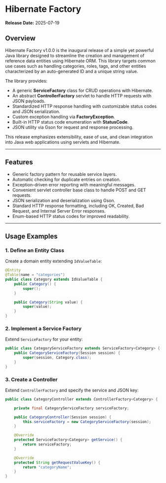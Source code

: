 # Hibernate Factory

**Release Date:** 2025-07-19

## Overview

Hibernate Factory v1.0.0 is the inaugural release of a simple yet powerful Java library designed to streamline the creation and management of reference data entities using Hibernate ORM. This library targets common use cases such as handling categories, roles, tags, and other entities characterized by an auto-generated ID and a unique string value.

The library provides:

-   A generic **ServiceFactory** class for CRUD operations with Hibernate.
-   An abstract **ControllerFactory** servlet to handle HTTP requests with JSON payloads.
-   Standardized HTTP response handling with customizable status codes and JSON serialization.
-   Custom exception handling via **FactoryException**.
-   Built-in HTTP status code enumeration with **StatusCode**.
-   JSON utility via Gson for request and response processing.

This release emphasizes extensibility, ease of use, and clean integration into Java web applications using servlets and Hibernate.

---

## Features

-   Generic factory pattern for reusable service layers.
-   Automatic checking for duplicate entries on creation.
-   Exception-driven error reporting with meaningful messages.
-   Convenient servlet controller base class to handle POST and GET requests.
-   JSON serialization and deserialization using Gson.
-   Standard HTTP response formatting, including OK, Created, Bad Request, and Internal Server Error responses.
-   Enum-based HTTP status codes for improved readability.

---

## Usage Examples

### 1. Define an Entity Class

Create a domain entity extending `IdValueTable`:

```java
@Entity
@Table(name = "categories")
public class Category extends IdValueTable {
    public Category() {
        super();
    }

    public Category(String value) {
        super(value);
    }
}
```

### 2. Implement a Service Factory

Extend `ServiceFactory` for your entity:

```java
public class CategoryServiceFactory extends ServiceFactory<Category> {
    public CategoryServiceFactory(Session session) {
        super(session, Category.class);
    }
}
```

### 3. Create a Controller

Extend `ControllerFactory` and specify the service and JSON key:

```java
public class CategoryController extends ControllerFactory<Category> {

    private final CategoryServiceFactory serviceFactory;

    public CategoryController(Session session) {
        this.serviceFactory = new CategoryServiceFactory(session);
    }

    @Override
    protected ServiceFactory<Category> getService() {
        return serviceFactory;
    }

    @Override
    protected String getRequestValueKey() {
        return "categoryName";
    }
}
```
